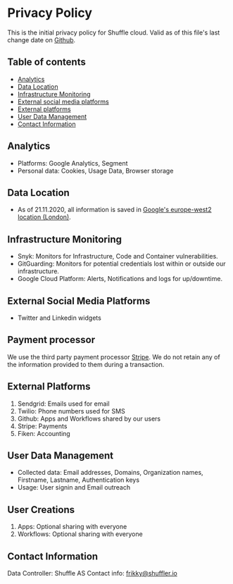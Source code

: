 # Privacy Policy
This is the initial privacy policy for Shuffle cloud. Valid as of this file's last change date on [Github](https://github.com/frikky/shuffle-docs/blob/master/docs/privacy_policy.md).

## Table of contents
* [Analytics](#analytics)
* [Data Location](#data_location)
* [Infrastructure Monitoring](#infrastructure_monitoring)
* [External social media platforms](#external_social_media_platforms)
* [External platforms](#external_platforms)
* [User Data Management](#user_data_management)
* [Contact Information](#contact_information)

## Analytics
* Platforms: Google Analytics, Segment
* Personal data: Cookies, Usage Data, Browser storage

## Data Location
* As of 21.11.2020, all information is saved in [Google's europe-west2 location (London)](https://cloud.google.com/compute/docs/regions-zones). 

## Infrastructure Monitoring
* Snyk: Monitors for Infrastructure, Code and Container vulnerabilities.
* GitGuarding: Monitors for potential credentials lost within or outside our infrastructure.
* Google Cloud Platform: Alerts, Notifications and logs for up/downtime. 

## External Social Media Platforms 
* Twitter and Linkedin widgets

## Payment processor
We use the third party payment processor [Stripe](https://stripe.com/us/privacy). We do not retain any of the information provided to them during a transaction.

## External Platforms 
1. Sendgrid: Emails used for email 
2. Twilio: Phone numbers used for SMS
3. Github: Apps and Workflows shared by our users
4. Stripe: Payments
5. Fiken: Accounting 

## User Data Management
* Collected data: Email addresses, Domains, Organization names, Firstname, Lastname, Authentication keys
* Usage: User signin and Email outreach 

## User Creations 
1. Apps: Optional sharing with everyone
2. Workflows: Optional sharing with everyone

## Contact Information
Data Controller: Shuffle AS
Contact info: [frikky@shuffler.io](mailto:frikky@shuffler.io)

